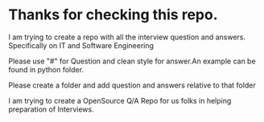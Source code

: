 # Thanks for checking this repo. 

I am trying to create a repo with all the interview question and answers. Specifically on IT and Software Engineering

Please use "#" for Question and clean style for answer.An example can be found in python folder. 

Please create a folder and add question and answers relative to that folder


I am trying to create a OpenSource Q/A Repo for us folks in helping preparation of Interviews.